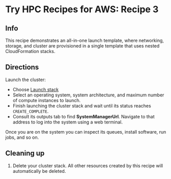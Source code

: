 # Try HPC Recipes for AWS: Recipe 3

## Info

This recipe demonstrates an all-in-one launch template, where networking, storage, and cluster are provisioned in a single template that uses nested CloudFormation stacks. 

## Directions

Launch the cluster:

* Choose [Launch stack](https://console.aws.amazon.com/cloudformation/home?region=us-east-2#/stacks/create/review?stackName=try-recipes-3&templateURL=https://aws-hpc-recipes.s3.us-east-1.amazonaws.com/main/recipes/training/try_recipes_3/assets/nested.yaml)
* Select an operating system, system architecture, and maximum number of compute instances to launch. 
* Finish launching the cluster stack and wait until its status reaches `CREATE_COMPLETE`. 
* Consult its outputs tab to find **SystemManagerUrl**. Navigate to that address to log into the system using a web terminal. 

Once you are on the system you can inspect its queues, install software, run jobs, and so on. 

## Cleaning up

1. Delete your cluster stack. All other resources created by this recipe will automatically be deleted.
